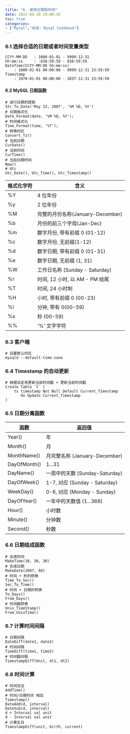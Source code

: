 ```yaml
---
title: "6. 使用日期和时间"
date: 2022-04-20 19:00:45
toc: true
categories:
- ["Mysql","阅读: Mysql Cookbook"]
---
```


### 6.1 选择合适的日期或者时间变量类型



```
CCYY-MM-DD   : 1000-01-01 - 9999-12-31
hh:mm:ss     : -838:59:59 - 838:59:59
DateTime(CCYY-MM-DD hh:mm:ss)
    : 1000-01-01 00:00:00 - 9999-12-31 23:59:59
Timestamp
    : 1970-01-01 00:00:00 - 2037-12-31 23:59:59
```

#### 6.2 MySQL 日期函数
```
# 进行日期的提取
Str_To_Date('May 13, 2007', '%M %D, %Y')
# 日期格式化
Date_Format(date, '%M %D, %Y');
# 时间格式化
Time_Format(time, '%T');
# 转换时区
Convert_Tz()
# 当前日期
CurDate()
# 当前时间
CurTime()
# 当前日期时间
Now()
# Utc
Utc_Date(), Utc_Time(), Utc_Timestamp()
```
| 格式化字符 | 含义 |
| --- | --- |
| %Y | 4 位年份 |
| %y | 2 位年份 |
| %M | 完整的月份名称(January-December) |
| %b | 月份的前三个字母(Jan-Dec) |
| %m | 数字月份, 带有前缀 0 (01-12) |
| %c | 数字月份, 无前缀(1-12) |
| %d | 数字日期, 带有前缀 0 (01-31) |
| %e | 数字日期, 无前缀 (1, 31) |
| %W | 工作日名称 (Sunday - Saturday) |
| %r | 时间, 12 小时, 以 AM - PM 结尾 |
| %T | 时间, 24 小时制 |
| %H | 小时, 带有前缀 0 (00-23) |
| %i | 分钟, 带有 0(00-59) |
| %s | 秒 (00-59) |
| %% | '%' 文字字符 |


### 6.3 客户端
```
# 设置默认时区
mysqld --default-time-zone
```

### 6.4 Timestamp 的自动更新
```
# 根据设定来更新当前时间戳 + 更新当前时间戳
Create Table `t` (
    ts timestamp Not Null Default Current_Timestamp
       On Update Current_Timestamp
)
```

### 6.5 日期分离函数
| 函数 | 返回值 |
| --- | --- |
| Year() | 年 |
| Month() | 月 |
| MonthName() | 月完整名称 (January-December) |
| DayOfMonth() | 1...31 |
| DayName() | 一周中的天数 (Sunday-Saturday) |
| DayOfWeek() | 1-7, 对应 (Sunday - Saturday) |
| WeekDay() | 0-6, 对应 (Monday - Sunday) |
| DayOfYear() | 一年中的天数值 (1...366) |
| Hour() | 小时数 |
| Minute() | 分钟数 |
| Second() | 秒数 |


### 6.6 日期组成函数
```
# 合成时间
MakeTime(10, 30, 30)
# 合成日期
MakeDate(2007, 60)
# 时间 + 秒的转换
Time_To_Sec()
Sec_To_Time()
# 时间 + 日期的转换
To_Days()
From_Days()
# 时间戳转换
Unix_TimeStamp()
From_UnixTime()
```

### 6.7 计算时间间隔
```
# 日期间隔
DateDiff(date1, date2)
# 时间间隔
TimeDiff(time1, time2)
# 时间戳间隔
TimestampDiff(Unit, dt1, dt2)
```

### 6.8 时间计算
```
# 时间加法
AddTime()
# 时间/日期时间 相加
Timestamp()
DateAdd(d, interval)
DateSub(d, interval)
d + Interval val unit
d - Interval val unit
# 计算生日
TimestampDiff(unit, birth, current)
```

